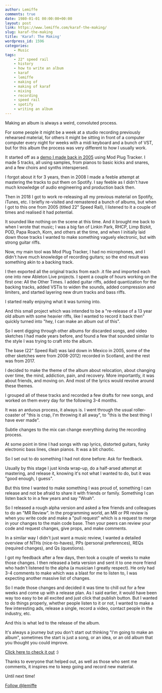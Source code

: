 ```yaml
---
author: Lemiffe
comments: true
date: 1980-01-01 00:00:00+00:00
layout: post
link: https://www.lemiffe.com/karaf-the-making/
slug: karaf-the-making
title: 'Karaf: The Making'
wordpress_id: 1596
categories:
    - Music
tags:
    - 22" speed rail
    - history
    - how to write an album
    - karaf
    - lemiffe
    - making of
    - making of karaf
    - mixing
    - recording
    - speed rail
    - spotify
    - writing an album
---
```


Making an album is always a weird, convoluted process.

For some people it might be a week at a studio recording previously rehearsed material, for others it might be sitting in front of a computer computer every night for weeks with a midi keyboard and a bunch of VST, but for this album the process was very different to how I usually work.

It started off as a [demo I made back in 2005](https://open.spotify.com/album/3Fc7ifsepb8fIUhGBep2K2?si=EtPohcqgSwqPieiZ_lAPUQ) using Mod Plug Tracker. I made 5 tracks, all using samples, from pianos to basic kicks and snares, and a few choirs and synths interspersed.

I forgot about it for 3 years, then in 2008 I made a feeble attempt at mastering the tracks to put them on Spotify. I say feeble as I didn't have much knowledge of audio engineering and production back then.

Then in 2018 I got to work re-releasing all my previous material on Spotify, iTunes, etc. I briefly re-visited and remastered a bunch of albums, but when I got to this one from 2005 (titled 22" Speed Rail), I listened to it a couple of times and realised it had potential.

It sounded like nothing on the scene at this time. And it brought me back to when I wrote that music; I was a big fan of Linkin Park, RHCP, Limp Bizkit, POD, Papa Roach, Korn, and others at the time, and when I initially laid down those tracks I wanted to make something vaguely electronic, but with strong guitar riffs.

Now, my main tool was Mod Plug Tracker, I had no microphones, and I didn't have much knowledge of recording guitars; so the end result was something akin to a backing track.

I then exported all the original tracks from each .it file and imported each one into new Ableton Live projects. I spent a couple of hours working on the first one: All the Other Times. I added guitar riffs, added quantization for the backing tracks, added VSTis to widen the sounds, added compression and limiters, and started layering new drum tracks and bass riffs.

I started really enjoying what it was turning into.

And this small project which was intended to be a "re-release of a 13 year old album with some heavier riffs, like I wanted to record it back then" quickly turned into "hey, I can make an album out of this".

So I went digging through other albums for discarded songs, and video sketches I had made years before, and found a few that sounded similar to the style I was trying to craft into the album.

The base (22" Speed Rail) was laid down in Mexico in 2005, some of the other sketches were from 2008-2012) recorded in Scotland, and the rest was from 2017.

I decided to make the theme of the album about relocation, about changing over time, the mind, addiction, pain, and recovery. More importantly, it was about friends, and moving on. And most of the lyrics would revolve around these themes.

I grouped all of these tracks and recorded a few drafts for new songs, and worked on them every day for the following 3-4 months.

It was an arduous process, it always is. I went through the usual roller-coaster of "this is crap, I'm throwing it all away", to "this is the best thing I have ever made".

Subtle changes to the mix can change everything during the recording process.

At some point in time I had songs with rap lyrics, distorted guitars, funky electronic bass lines, clean pianos. It was a bit chaotic.

So I set out to do something I had not done before: Ask for feedback.

Usually by this stage I just kinda wrap-up, do a half-arsed attempt at mastering, and release it, knowing it's not what I wanted to do, but it was "good enough, I guess".

But this time I wanted to make something I was proud of, something I can release and not be afraid to share it with friends or family. Something I can listen back to in a few years and say "Woah".

So I released a rough alpha version and asked a few friends and colleagues to do an "MR Review". In the programming world, an MR or PR review is when you write code and make a "pull request" which is a request to merge in your changes to the main code base. Then your peers can review your code and request changes, give props, and make comments.

In a similar way I didn't just want a music review, I wanted a detailed overview of NTHs (nice-to-haves), PPs (personal preferences), REQs (required changes), and Qs (questions).

I got my feedback after a few days, then took a couple of weeks to make those changes. I then released a beta version and sent it to one more friend who hadn't listened to the alpha (a musician I greatly respect). He only had 3-4 comments to make which was a blast for me to listen to, I was expecting another massive list of changes.

So I made those changes and decided it was time to chill out for a few weeks and come up with a release plan. As I said earlier, it would have been way too easy to be all excited and just click that publish button. But I wanted to do things properly, whether people listen to it or not, I wanted to make a few interesting ads, release a single, record a video, contact people in the industry, etc.

And this is what led to the release of the album.

It's always a journey but you don't start out thinking "I'm going to make an album", sometimes the start is just a song, or an idea, or an old album that you thought you could improve.

[Click here to check it out](https://www.lemiffe.com/karaf-out-now/) :)

Thanks to everyone that helped out, as well as those who sent me comments, it inspires me to keep going and record new material.

Until next time!

[Follow @lemiffe](https://twitter.com/lemiffe?ref_src=twsrc%5Etfw)
